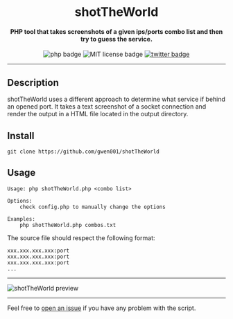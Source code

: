 <h1 align="center">shotTheWorld</h1>

<h4 align="center">PHP tool that takes screenshots of a given ips/ports combo list and then try to guess the service.</h4>

<p align="center">
    <img src="https://img.shields.io/badge/php-%3E=7.2.5-blue" alt="php badge">
    <img src="https://img.shields.io/badge/license-MIT-green" alt="MIT license badge">
    <a href="https://twitter.com/intent/tweet?text=https%3a%2f%2fgithub.com%2fgwen001%2fshotTheWorld%2f" target="_blank"><img src="https://img.shields.io/twitter/url?style=social&url=https%3A%2F%2Fgithub.com%2Fgwen001%2FshotTheWorld" alt="twitter badge"></a>
</p>

<!-- <p align="center">
    <img src="https://img.shields.io/github/stars/gwen001/shotTheWorld?style=social" alt="github stars badge">
    <img src="https://img.shields.io/github/watchers/gwen001/shotTheWorld?style=social" alt="github watchers badge">
    <img src="https://img.shields.io/github/forks/gwen001/shotTheWorld?style=social" alt="github forks badge">
</p> -->

---

## Description

shotTheWorld uses a different approach to determine what service if behind an opened port.
It takes a text screenshot of a socket connection and render the output in a HTML file located in the output directory.  

## Install

```
git clone https://github.com/gwen001/shotTheWorld
```

## Usage 

```
Usage: php shotTheWorld.php <combo list>

Options:
	check config.php to manually change the options

Examples:
	php shotTheWorld.php combos.txt
```

The source file should respect the following format:  
```
xxx.xxx.xxx.xxx:port
xxx.xxx.xxx.xxx:port
xxx.xxx.xxx.xxx:port
...
```

---

<img src="https://raw.githubusercontent.com/gwen001/shotTheWorld/master/preview.png" alt="shotTheWorld preview">

---

Feel free to [open an issue](/../../issues/) if you have any problem with the script.  
